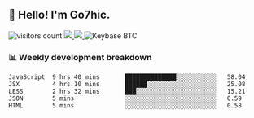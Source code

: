 ## 👋 Hello! I'm Go7hic.

 ![visitors count](https://visitors-by-url-pls-dont-use-this-in-your-repo.vercel.app/Go7hic-github-readme)
 <a href="https://twitter.com/Go7hic">
    <img src="https://img.shields.io/badge/-@Go7hic-1ca0f1?style=flat-square&labelColor=1ca0f1&logo=twitter&logoColor=white&link=https://twitter.com/Go7hic">
   <a/>
   <a href="mailto:gtfx0209@gmail.com">
    <img src="https://img.shields.io/badge/-gtfx0209@gmail.com-c14438?style=flat-square&logo=Gmail&logoColor=white&link=mailto:gtfx0209@gmail.com">
   <a/>
    ![Keybase BTC](https://img.shields.io/keybase/btc/Go7hic)
 <!--
🔭 I’m currently working
🌱 I’m currently learning
💬 Ask me about 
📫 How to reach me: 
⚡ Fun fact: 
-->
 <!--
![My Github Stats](https://github-readme-stats.vercel.app/api?username=Go7hic&show_icons=true&count_private=true)

-->

### 📊 Weekly development breakdown
<!--START_SECTION:waka-->
```text
JavaScript  9 hrs 40 mins       ██████████████░░░░░░░░░░░   58.04 
JSX         4 hrs 10 mins       ██████░░░░░░░░░░░░░░░░░░░   25.08 
LESS        2 hrs 32 mins       ███░░░░░░░░░░░░░░░░░░░░░░   15.21 
JSON        5 mins              ░░░░░░░░░░░░░░░░░░░░░░░░░   0.59 
HTML        5 mins              ░░░░░░░░░░░░░░░░░░░░░░░░░   0.58
```
<!--END_SECTION:waka-->

